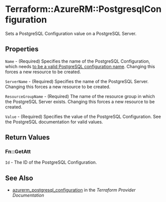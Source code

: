 # Terraform::AzureRM::PostgresqlConfiguration

Sets a PostgreSQL Configuration value on a PostgreSQL Server.

## Properties

`Name` - (Required) Specifies the name of the PostgreSQL Configuration, which needs [to be a valid PostgreSQL configuration name](https://www.postgresql.org/docs/current/static/sql-syntax-lexical.html#SQL-SYNTAX-IDENTIFIER). Changing this forces a new resource to be created.

`ServerName` - (Required) Specifies the name of the PostgreSQL Server. Changing this forces a new resource to be created.

`ResourceGroupName` - (Required) The name of the resource group in which the PostgreSQL Server exists. Changing this forces a new resource to be created.

`Value` - (Required) Specifies the value of the PostgreSQL Configuration. See the PostgreSQL documentation for valid values.


## Return Values

### Fn::GetAtt

`Id` - The ID of the PostgreSQL Configuration.

## See Also

* [azurerm_postgresql_configuration](https://www.terraform.io/docs/providers/azurerm/r/postgresql_configuration.html) in the _Terraform Provider Documentation_